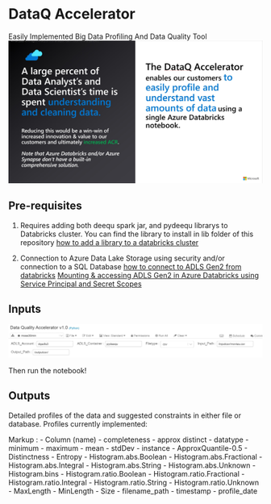 # DataQ Accelerator
Easily Implemented Big Data Profiling And Data Quality Tool
![summary](https://github.com/ashu1979/dataq_accelerator/blob/main/images/DataQ%20%20summary.jpg?raw=true)


## Pre-requisites
1) Requires adding both deequ spark jar, and pydeequ librarys to Databricks cluster. You can find the library to install in lib folder of this repository
[how to add a library to a databricks cluster](https://docs.microsoft.com/en-us/azure/databricks/libraries/cluster-libraries)



2) Connection to Azure Data Lake Storage using security and/or connection to a SQL Database
[how to connect to ADLS Gen2 from databricks](https://docs.databricks.com/data/data-sources/azure/azure-datalake-gen2.html)
[Mounting & accessing ADLS Gen2 in Azure Databricks using Service Principal and Secret Scopes](https://towardsdatascience.com/mounting-accessing-adls-gen2-in-azure-databricks-using-service-principal-and-secret-scopes-96e5c3d6008b)


## Inputs
![Just add required input params at top of notebook](https://github.com/ashu1979/dataq_accelerator/blob/main/images/Inputs.jpg?raw=true)

Then run the notebook!

## Outputs
Detailed profiles of the data and suggested constraints in either file or database.
Profiles currently implemented:

 Markup : - Column (name)
          - completeness
          - approx distinct
          - datatype
          - minimum
          - maximum
          - mean
          - stdDev
          - instance
          - ApproxQuantile-0.5
          - Distinctness
          - Entropy
          - Histogram.abs.Boolean
          - Histogram.abs.Fractional
          - Histogram.abs.Integral
          - Histogram.abs.String
          - Histogram.abs.Unknown
          - Histogram.bins
          - Histogram.ratio.Boolean
          - Histogram.ratio.Fractional
          - Histogram.ratio.Integral
          - Histogram.ratio.String
          - Histogram.ratio.Unknown
          - MaxLength
          - MinLength
          - Size
          - filename_path
          - timestamp
          - profile_date






